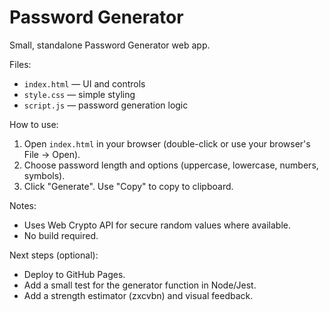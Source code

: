 Password Generator
==================

Small, standalone Password Generator web app.

Files:
- `index.html` — UI and controls
- `style.css` — simple styling
- `script.js` — password generation logic

How to use:
1. Open `index.html` in your browser (double-click or use your browser's File -> Open).
2. Choose password length and options (uppercase, lowercase, numbers, symbols).
3. Click "Generate". Use "Copy" to copy to clipboard.

Notes:
- Uses Web Crypto API for secure random values where available.
- No build required.

Next steps (optional):
- Deploy to GitHub Pages.
- Add a small test for the generator function in Node/Jest.
- Add a strength estimator (zxcvbn) and visual feedback.
